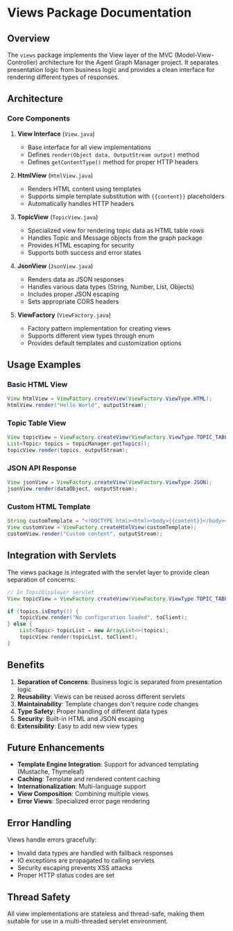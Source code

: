 # Views Package Documentation

## Overview
The `views` package implements the View layer of the MVC (Model-View-Controller) architecture for the Agent Graph Manager project. It separates presentation logic from business logic and provides a clean interface for rendering different types of responses.

## Architecture

### Core Components

1. **View Interface** (`View.java`)
   - Base interface for all view implementations
   - Defines `render(Object data, OutputStream output)` method
   - Defines `getContentType()` method for proper HTTP headers

2. **HtmlView** (`HtmlView.java`)
   - Renders HTML content using templates
   - Supports simple template substitution with `{{content}}` placeholders
   - Automatically handles HTTP headers

3. **TopicView** (`TopicView.java`)
   - Specialized view for rendering topic data as HTML table rows
   - Handles Topic and Message objects from the graph package
   - Provides HTML escaping for security
   - Supports both success and error states

4. **JsonView** (`JsonView.java`)
   - Renders data as JSON responses
   - Handles various data types (String, Number, List, Objects)
   - Includes proper JSON escaping
   - Sets appropriate CORS headers

5. **ViewFactory** (`ViewFactory.java`)
   - Factory pattern implementation for creating views
   - Supports different view types through enum
   - Provides default templates and customization options

## Usage Examples

### Basic HTML View
```java
View htmlView = ViewFactory.createView(ViewFactory.ViewType.HTML);
htmlView.render("Hello World", outputStream);
```

### Topic Table View
```java
View topicView = ViewFactory.createView(ViewFactory.ViewType.TOPIC_TABLE);
List<Topic> topics = topicManager.getTopics();
topicView.render(topics, outputStream);
```

### JSON API Response
```java
View jsonView = ViewFactory.createView(ViewFactory.ViewType.JSON);
jsonView.render(dataObject, outputStream);
```

### Custom HTML Template
```java
String customTemplate = "<!DOCTYPE html><html><body>{{content}}</body></html>";
View customView = ViewFactory.createHtmlView(customTemplate);
customView.render("Custom content", outputStream);
```

## Integration with Servlets

The views package is integrated with the servlet layer to provide clean separation of concerns:

```java
// In TopicDisplayer servlet
View topicView = ViewFactory.createView(ViewFactory.ViewType.TOPIC_TABLE);

if (topics.isEmpty()) {
    topicView.render("No configuration loaded", toClient);
} else {
    List<Topic> topicList = new ArrayList<>(topics);
    topicView.render(topicList, toClient);
}
```

## Benefits

1. **Separation of Concerns**: Business logic is separated from presentation logic
2. **Reusability**: Views can be reused across different servlets
3. **Maintainability**: Template changes don't require code changes
4. **Type Safety**: Proper handling of different data types
5. **Security**: Built-in HTML and JSON escaping
6. **Extensibility**: Easy to add new view types

## Future Enhancements

- **Template Engine Integration**: Support for advanced templating (Mustache, Thymeleaf)
- **Caching**: Template and rendered content caching
- **Internationalization**: Multi-language support
- **View Composition**: Combining multiple views
- **Error Views**: Specialized error page rendering

## Error Handling

Views handle errors gracefully:
- Invalid data types are handled with fallback responses
- IO exceptions are propagated to calling servlets
- Security escaping prevents XSS attacks
- Proper HTTP status codes are set

## Thread Safety

All view implementations are stateless and thread-safe, making them suitable for use in a multi-threaded servlet environment.
